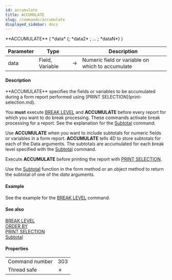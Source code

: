 ```yaml
---
id: accumulate
title: ACCUMULATE
slug: /commands/accumulate
displayed_sidebar: docs
---
```


<!--REF #_command_.ACCUMULATE.Syntax-->**ACCUMULATE** ( *data* {; *data2* ; ... ; *dataN*} )<!-- END REF-->
<!--REF #_command_.ACCUMULATE.Params-->
| Parameter | Type |  | Description |
| --- | --- | --- | --- |
| data | Field, Variable | &#8594;  | Numeric field or variable on which to accumulate |

<!-- END REF-->

#### Description 

<!--REF #_command_.ACCUMULATE.Summary-->**ACCUMULATE** specifies the fields or variables to be accumulated during a form report performed using [PRINT SELECTION](print-selection.md).<!-- END REF-->

You **must** execute [BREAK LEVEL](break-level.md) and **ACCUMULATE**  before every report for which you want to do break processing. These commands activate break processing for a report. See the explanation for the [Subtotal](subtotal.md) command.

Use **ACCUMULATE** when you want to include subtotals for numeric fields or variables in a form report. **ACCUMULATE** tells 4D to store subtotals for each of the Data arguments. The subtotals are accumulated for each break level specified with the [Subtotal](subtotal.md) command.

Execute **ACCUMULATE** before printing the report with [PRINT SELECTION](print-selection.md).

Use the [Subtotal](subtotal.md) function in the form method or an object method to return the subtotal of one of the *data* arguments.

#### Example 

See the example for the [BREAK LEVEL](break-level.md) command.

#### See also 

[BREAK LEVEL](break-level.md)  
[ORDER BY](order-by.md)  
[PRINT SELECTION](print-selection.md)  
[Subtotal](subtotal.md)  

#### Properties

|  |  |
| --- | --- |
| Command number | 303 |
| Thread safe | &cross; |


